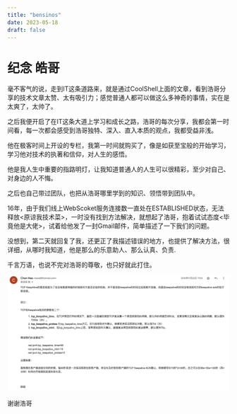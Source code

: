 ```yaml
--- 
title: "bensinos"
date: 2023-05-18
draft: false
---
```

# 纪念 皓哥
毫不客气的说，走到IT这条道路来，就是通过CoolShell上面的文章，看到浩哥分享的技术文章太赞、太有吸引力；感觉普通人都可以做这么多神奇的事情，实在是太爽了，太帅了。

之后我便开启了在IT这条大道上学习和成长之路，浩哥的每次分享，我都会第一时间看，每一次都会感受到浩哥独特、深入、直入本质的观点，我都受益非浅。

他在极客时间上开设的专栏，我第一时间就购买了，像是如获至宝般的开始学习，学习他对技术的执著和信仰，对人生的感悟。

他是我人生中重要的指路明灯，让我知道普通人的人生可以很精彩，至少对自己、对身边的人不悔。

之后也自己带过团队，也把从浩哥哪里学到的知识、领悟带到团队中。

16年，由于我们线上WebScoket服务连接数一直处在ESTABLISHED状态，无法释放<原谅我技术菜>，一时没有找到方法解决，就想起了浩哥，抱着试试态度<毕竟他是大佬>，试着给他发了一封Gmail邮件，简单描述了一下我们的问题。

没想到，第二天就回复了我，还更正了我描述错误的地方，也提供了解决方法，很详细，从哪时我知道，他是那么的乐意助人、那么认真、负责.

千言万语，也说不完对浩哥的尊敬，也只好就此打住。

![image.png](./images/mail.png)

谢谢浩哥
